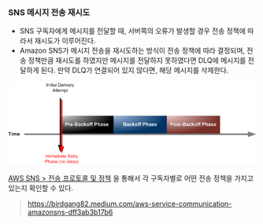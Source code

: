 

### SNS 메시지 전송 재시도

- SNS 구독자에게 메시지를 전달할 때, 서버쪽의 오류가 발생할 경우 전송 정책에 따라서 재시도가 이루어진다.
-  Amazon SNS가 메시지 전송을 재시도하는 방식이 전송 정책에 따라 결정되며, 전송 정책만큼 재시도를 하였지만 메시지를 전달하지 못하였다면 DLQ에 메시지를 전달하게 된다. 만약 DLQ가 연결되어 있지 않다면, 해당 메시지를 삭제한다.  


![](./img/sns%20_retry.png)

[AWS SNS > 전송 프로토콜 및 정책](https://docs.aws.amazon.com/ko_kr/sns/latest/dg/sns-message-delivery-retries.html#delivery-policies-for-protocols) 을 통해서 각 구독자별로 어떤 전송 정책을 가지고 있는지 확인할 수 있다.



> https://birdgang82.medium.com/aws-service-communication-amazonsns-dff3ab3b17b6